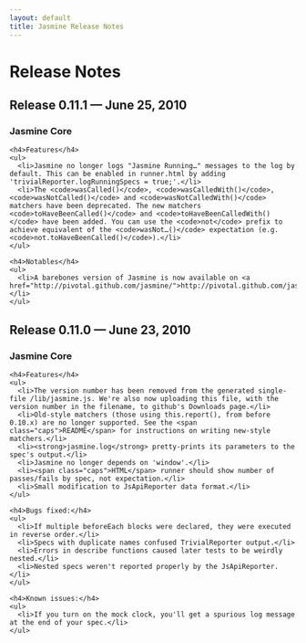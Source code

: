 ```yaml
---
layout: default
title: Jasmine Release Notes
---
```

<h1>Release Notes</h1>

<div class="wikistyle">

  <div class="release" style="display: none">
    <h2>Release 1.0 — ??? ??, 2010</h2>
    <h3>Jasmine Core</h3>

    <h4>Features</h4>
    <ul>
      <li><code>waitsFor()</code> arguments can now be specified in any order. Timeout and message are optional.</li>
      <li>The default <code>waitsFor()</code> timeout period is now specified in <code>env.defaultTimeoutInterval</code>; the default value is 5 seconds.</li>
      <li>Added link to jasmine site from html runner.</li>
      <li>Added license file to standalone distribution.</li>
      <li>New friendly version number.</li>
    </ul>

    <h4>Bugs fixed:</h4>
    <ul>
      <li><code>waitsFor()</code> hanged forever if latch function never returned true.</li>
      <li>The <code>not.toThrow()</code> matcher threw an exception when used with no args.</li>
      <li>The <code>toThrow()</code> matcher, when inverted, gave misleading failure messages.</li>
      <li>Spy matchers, when inverted, gave misleading failure messages.</li>
    </ul>

    <h4>Deprecations</h4>
    <ul>
      <li>Deprecated <code>waits()</code> block in favor of <code>waitsFor()</code>; <code>waits()</code> will be removed in a future release.</li>
      <li>Deprecated <code>toNotBe()</code>, <code>toNotEqual()</code>, <code>toNotMatch()</code>, and <code>toNotContain()</code> matchers; they will be removed in a future release.</li>
      <li>Console X was removed from the distribution as it was no longer used.</li>
      <li>To give us some flexibility for future features, wrapped matcher functions now return <code>undefined</code> (they previously returned <code>true</code> or <code>false</code>, but this was undocumented).</li>
    </ul>

    <h3>Jasmine Gem</h3>
    <h4>Features</h4>
    <ul>
      <li>Jasmine now supports JRuby.</li>
      <li>Jasmine now supports Ruby 1.9.</li>
    </ul>

    <h4>Bugs fixed:</h4>
    <ul>
      <li>Various generator issues fixed.</li>
    </ul>

    <h4>Known issues:</h4>
    <ul>
      <li>Rails 3 and RSpec 2 are not yet fully supported.</li>
    </ul>
  </div>


  <div class="release">
    <h2>Release 0.11.1 — June 25, 2010</h2>
    <h3>Jasmine Core</h3>

    <h4>Features</h4>
    <ul>
      <li>Jasmine no longer logs "Jasmine Running…" messages to the log by default. This can be enabled in runner.html by adding 'trivialReporter.logRunningSpecs = true;'.</li>
      <li>The <code>wasCalled()</code>, <code>wasCalledWith()</code>, <code>wasNotCalled()</code> and <code>wasNotCalledWith()</code> matchers have been deprecated. The new matchers <code>toHaveBeenCalled()</code> and <code>toHaveBeenCalledWith()</code> have been added. You can use the <code>not</code> prefix to achieve equivalent of the <code>wasNot…()</code> expectation (e.g. <code>not.toHaveBeenCalled()</code>).</li>
    </ul>

    <h4>Notables</h4>
    <ul>
      <li>A barebones version of Jasmine is now available on <a href="http://pivotal.github.com/jasmine/">http://pivotal.github.com/jasmine/</a>.</li>
    </ul>
  </div>


  <div class="release">
    <h2>Release 0.11.0 — June 23, 2010</h2>
    <h3>Jasmine Core</h3>

    <h4>Features</h4>
    <ul>
      <li>The version number has been removed from the generated single-file /lib/jasmine.js. We're also now uploading this file, with the version number in the filename, to github's Downloads page.</li>
      <li>Old-style matchers (those using this.report(), from before 0.10.x) are no longer supported. See the <span class="caps">README</span> for instructions on writing new-style matchers.</li>
      <li><strong>jasmine.log</strong> pretty-prints its parameters to the spec's output.</li>
      <li>Jasmine no longer depends on 'window'.</li>
      <li><span class="caps">HTML</span> runner should show number of passes/fails by spec, not expectation.</li>
      <li>Small modification to JsApiReporter data format.</li>
    </ul>

    <h4>Bugs fixed:</h4>
    <ul>
      <li>If multiple beforeEach blocks were declared, they were executed in reverse order.</li>
      <li>Specs with duplicate names confused TrivialReporter output.</li>
      <li>Errors in describe functions caused later tests to be weirdly nested.</li>
      <li>Nested specs weren't reported properly by the JsApiReporter.</li>
    </ul>

    <h4>Known issues:</h4>
    <ul>
      <li>If you turn on the mock clock, you'll get a spurious log message at the end of your spec.</li>
    </ul>
  </div>
</div>
